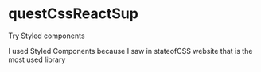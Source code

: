 # questCssReactSup
Try Styled components

I used Styled Components because I saw in stateofCSS website that is the most used library
